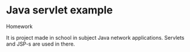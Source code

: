 # Java servlet example
Homework

It is project made in school in subject Java network applications.
Servlets and JSP-s are used in there.
